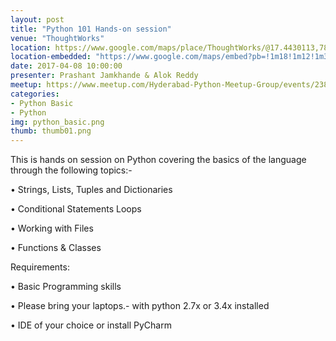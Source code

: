 ```yaml
---
layout: post
title: "Python 101 Hands-on session"
venue: "ThoughtWorks"
location: https://www.google.com/maps/place/ThoughtWorks/@17.4430113,78.3552378,17z/data=!3m1!4b1!4m5!3m4!1s0x3bcb9395ed638f61:0x49acd498fc2f1237!8m2!3d17.4430113!4d78.3574265?hl=en
location-embedded: "https://www.google.com/maps/embed?pb=!1m18!1m12!1m3!1d3806.348811658428!2d78.35523781487707!3d17.44301128804535!2m3!1f0!2f0!3f0!3m2!1i1024!2i768!4f13.1!3m3!1m2!1s0x3bcb9395ed638f61%3A0x49acd498fc2f1237!2sThoughtWorks!5e0!3m2!1sen!2s!4v1491413879684"
date: 2017-04-08 10:00:00
presenter: Prashant Jamkhande & Alok Reddy
meetup: https://www.meetup.com/Hyderabad-Python-Meetup-Group/events/238343965/?comment_table_id=251596876&comment_table_name=reply
categories:
- Python Basic
- Python
img: python_basic.png
thumb: thumb01.png
---
```


This is hands on session on Python covering the basics of the language through the following topics:-
<!--more-->
• Strings, Lists, Tuples and Dictionaries

• Conditional Statements Loops

• Working with Files

• Functions & Classes


Requirements:

• Basic Programming skills

• Please bring your laptops.- with python  2.7x or 3.4x installed

• IDE of your choice or install PyCharm


[hampden]: https://github.com/jekyll/jekyll
